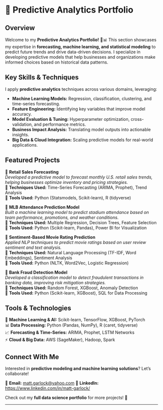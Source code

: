 # 🔮 Predictive Analytics Portfolio

## Overview

Welcome to my **Predictive Analytics Portfolio!** 🚀📊 This section showcases my expertise in **forecasting, machine learning, and statistical modeling** to predict future trends and drive data-driven decisions. I specialize in developing predictive models that help businesses and organizations make informed choices based on historical data patterns.

## Key Skills & Techniques

I apply **predictive analytics** techniques across various domains, leveraging:

- **Machine Learning Models:** Regression, classification, clustering, and time-series forecasting.
- **Feature Engineering:** Identifying key variables that improve model accuracy.
- **Model Evaluation & Tuning:** Hyperparameter optimization, cross-validation, and performance metrics.
- **Business Impact Analysis:** Translating model outputs into actionable insights.
- **Big Data & Cloud Integration:** Scaling predictive models for real-world applications.

## Featured Projects

🔹 **Retail Sales Forecasting**  
*Developed a predictive model to forecast monthly U.S. retail sales trends, helping businesses optimize inventory and pricing strategies.*  
📌 **Techniques Used:** Time-Series Forecasting (ARIMA, Prophet), Trend Analysis  
📌 **Tools Used:** Python (Statsmodels, Scikit-learn), R (tidyverse)

🔹 **MLB Attendance Prediction Model**  
*Built a machine learning model to predict stadium attendance based on team performance, promotions, and weather conditions.*  
📌 **Techniques Used:** Multiple Regression, Decision Trees, Feature Selection  
📌 **Tools Used:** Python (Scikit-learn, Pandas), Power BI for Visualization  

🔹 **Sentiment-Based Movie Rating Prediction**  
*Applied NLP techniques to predict movie ratings based on user review sentiment and text analysis.*  
📌 **Techniques Used:** Natural Language Processing (TF-IDF, Word Embeddings), Sentiment Analysis  
📌 **Tools Used:** Python (NLTK, Word2Vec, Logistic Regression)

🔹 **Bank Fraud Detection Model**  
*Developed a classification model to detect fraudulent transactions in banking data, improving risk mitigation strategies.*  
📌 **Techniques Used:** Random Forest, XGBoost, Anomaly Detection  
📌 **Tools Used:** Python (Scikit-learn, XGBoost), SQL for Data Processing

## Tools & Technologies

🧠 **Machine Learning & AI:** Scikit-learn, TensorFlow, XGBoost, PyTorch  
📊 **Data Processing:** Python (Pandas, NumPy), R (caret, tidyverse)  
📈 **Forecasting & Time-Series:** ARIMA, Prophet, LSTM Networks  
⚡ **Cloud & Big Data:** AWS (SageMaker), Hadoop, Spark  

## Connect With Me

Interested in **predictive modeling and machine learning solutions**? Let’s collaborate!  

📧 **Email:** matt.garlock@yahoo.com 
🔗 **LinkedIn:** https://www.linkedin.com/in/matt-garlock/  

Check out my **full data science portfolio** for more projects! 🚀  

---



